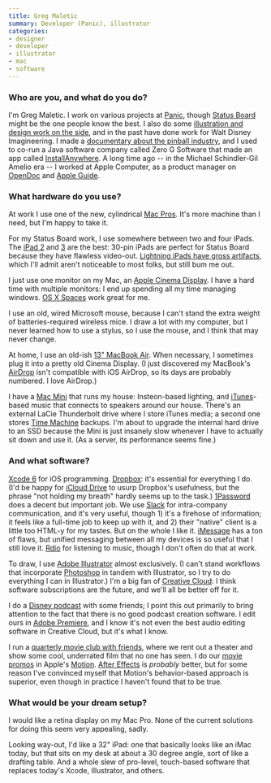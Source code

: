 ```yaml
---
title: Greg Maletic
summary: Developer (Panic), illustrator
categories:
- designer
- developer
- illustrator
- mac
- software
---
```


### Who are you, and what do you do?

I'm Greg Maletic. I work on various projects at [Panic](http://panic.com/ "A Mac and iOS development company."), though [Status Board][status-board-ios] might be the one people know the best. I also do some [illustration and design work on the side](https://gregmaleticwork.wordpress.com/ "Greg's illustrations and design work."), and in the past have done work for Walt Disney Imagineering. I made a [documentary about the pinball industry](http://www.tilt-movie.com/ "Greg's pinball documentary."), and I used to co-run a Java software company called Zero G Software that made an app called [InstallAnywhere][]. A long time ago -- in the Michael Schindler-Gil Amelio era -- I worked at Apple Computer, as a product manager on [OpenDoc][] and [Apple Guide][apple-guide].

### What hardware do you use?

At work I use one of the new, cylindrical [Mac Pros][mac-pro]. It's more machine than I need, but I'm happy to take it.

For my Status Board work, I use somewhere between two and four iPads. The [iPad 2][ipad-2] and [3][ipad-3] are the best: 30-pin iPads are perfect for Status Board because they have flawless video-out. [Lightning iPads have gross artifacts](http://www.panic.com/blog/the-lightning-digital-av-adapter-surprise/ "An in-depth post about the Lightning Digital AV Adapter."), which I'll admit aren't noticeable to most folks, but still bum me out.

I just use one monitor on my Mac, an [Apple Cinema Display][cinema-display]. I have a hard time with multiple monitors: I end up spending all my time managing windows. [OS X Spaces][spaces] work great for me.

I use an old, wired Microsoft mouse, because I can't stand the extra weight of batteries-required wireless mice. I draw a lot with my computer, but I never learned how to use a stylus, so I use the mouse, and I think that may never change.

At home, I use an old-ish [13" MacBook Air][macbook-air]. When necessary, I sometimes plug it into a pretty old Cinema Display. (I just discovered my MacBook's [AirDrop][] isn't compatible with iOS AirDrop, so its days are probably numbered. I love AirDrop.)

I have a [Mac Mini][mac-mini] that runs my house: Insteon-based lighting, and [iTunes][]-based music that connects to speakers around our house. There's an external LaCie Thunderbolt drive where I store iTunes media; a second one stores [Time Machine][time-machine] backups. I'm about to upgrade the internal hard drive to an SSD because the Mini is just insanely slow whenever I have to actually sit down and use it. (As a server, its performance seems fine.)

### And what software?

[Xcode 6][xcode] for iOS programming. [Dropbox][]: it's essential for everything I do. (I'd be happy for [iCloud Drive][icloud-drive] to usurp Dropbox's usefulness, but the phrase "not holding my breath" hardly seems up to the task.) [1Password][] does a decent but important job. We use [Slack][] for intra-company communication, and it's very useful, though 1) it's a firehose of information; it feels like a full-time job to keep up with it, and 2) their "native" client is a little too HTML-y for my tastes. But on the whole I like it. [iMessage][] has a ton of flaws, but unified messaging between all my devices is so useful that I still love it. [Rdio][] for listening to music, though I don't often do that at work.

To draw, I use [Adobe Illustrator][illustrator] almost exclusively. (I can't stand workflows that incorporate [Photoshop][] in tandem with Illustrator, so I try to do everything I can in Illustrator.) I'm a big fan of [Creative Cloud][creative-cloud]: I think software subscriptions are the future, and we'll all be better off for it.

I do a [Disney podcast](https://itunes.apple.com/us/podcast/the-golden-horseshoe-review/id632395411 "Greg's Disney podcast.") with some friends; I point this out primarily to bring attention to the fact that there is no good podcast creation software. I edit ours in [Adobe Premiere][premiere], and I know it's not even the best audio editing software in Creative Cloud, but it's what I know.

I run a [quarterly movie club with friends](http://matchcutmovieclub.com/ "Greg's movie club."), where we rent out a theater and show some cool, underrated film that no one has seen. I do our [movie promos](https://vimeo.com/user562016/videos "Greg's videos on Vimeo.") in Apple's [Motion][]. [After Effects][after-effects] is _probably_ better, but for some reason I've convinced myself that Motion's behavior-based approach is superior, even though in practice I haven't found that to be true.

### What would be your dream setup?

I would like a retina display on my Mac Pro. None of the current solutions for doing this seem very appealing, sadly.

Looking way-out, I'd like a 32" iPad: one that basically looks like an iMac today, but that sits on my desk at about a 30 degree angle, sort of like a drafting table. And a whole slew of pro-level, touch-based software that replaces today's Xcode, Illustrator, and others.

[cinema-display]: https://en.wikipedia.org/wiki/Apple_Cinema_Display "An LCD display."
[ipad-2]: https://www.apple.com/ipad/ "A tablet device."
[ipad-3]: https://www.apple.com/ipad/ "A tablet device with a retina display."
[mac-mini]: https://www.apple.com/mac-mini/ "A small desktop computer."
[mac-pro]: https://www.apple.com/mac-pro/ "The Intel-based Mac tower computer."
[macbook-air]: https://www.apple.com/macbook-air/ "A very thin laptop."
[1password]: https://1password.com "Password management software for Mac OS X."
[after-effects]: https://www.adobe.com/products/aftereffects.html "Motion graphics and video editing software."
[airdrop]: https://en.wikipedia.org/wiki/AirDrop "A service for sharing items between Mac OS X and iOS devices."
[apple-guide]: https://en.wikipedia.org/wiki/Apple_Guide "A help system for Mac OS."
[creative-cloud]: https://www.adobe.com/creativecloud.html "A subscription service for Adobe's creative suite."
[dropbox]: https://www.dropbox.com/ "Online syncing and storage."
[icloud-drive]: https://www.apple.com/icloud/icloud-drive/ "An online document storage service."
[illustrator]: https://www.adobe.com/products/illustrator.html "A vector graphics editor."
[imessage]: https://en.wikipedia.org/wiki/iMessage "A messaging platform."
[installanywhere]: https://en.wikipedia.org/wiki/InstallAnywhere "Java-based installer software."
[itunes]: https://www.apple.com/itunes/ "A jukebox application and online store."
[motion]: https://www.apple.com/final-cut-pro/motion/ "A 3D motion graphics suite."
[opendoc]: https://en.wikipedia.org/wiki/OpenDoc "An embeddable software platform."
[photoshop]: https://www.adobe.com/products/photoshop.html "A bitmap image editor."
[premiere]: https://www.adobe.com/products/premiere.html "A video editing suite."
[rdio]: http://www.rdio.com/home/en-us/ "A music streaming service."
[slack]: https://slack.com/ "A collaboration service."
[spaces]: https://en.wikipedia.org/wiki/Spaces_(software) "Virtual desktop software included with Mac OS X."
[status-board-ios]: https://panic.com/statusboard/ "A customisable dashboard app."
[time-machine]: https://en.wikipedia.org/wiki/Time_Machine_(Mac_OS) "Backup software for the masses, included with Mac OS X 10.5."
[xcode]: https://en.wikipedia.org/wiki/Xcode "An IDE for Mac developers."
